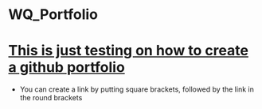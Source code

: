 # WQ_Portfolio

# [This is just testing on how to create a github portfolio](https://www.google.com/)
* You can create a link by putting square brackets, followed by the link in the round brackets
